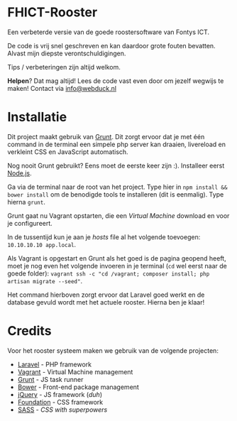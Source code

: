 FHICT-Rooster
=============

Een verbeterde versie van de goede roostersoftware van Fontys ICT.

De code is vrij snel geschreven en kan daardoor grote fouten bevatten. Alvast mijn diepste verontschuldigingen.

Tips / verbeteringen zijn altijd welkom.

**Helpen**? Dat mag altijd! Lees de code vast even door om jezelf wegwijs te maken! Contact via info@webduck.nl

# Installatie
Dit project maakt gebruik van [Grunt](http://gruntjs.com/). Dit zorgt ervoor dat je met één command in de terminal een simpele php server kan draaien, livereload en verkleint CSS en JavaScript automatisch.

Nog nooit Grunt gebruikt? Eens moet de eerste keer zijn :). Installeer eerst [Node.js](http://nodejs.org/).

Ga via de terminal naar de root van het project. Type hier in `npm install && bower install` om de benodigde tools te installeren (dit is eenmalig). Type hierna `grunt`.

Grunt gaat nu Vagrant opstarten, die een *Virtual Machine* download en voor je configureert.

In de tussentijd kun je aan je *hosts* file al het volgende toevoegen:
`10.10.10.10 app.local`.

Als Vagrant is opgestart en Grunt als het goed is de pagina geopend heeft, moet je nog even het volgende invoeren in je terminal (`cd` wel eerst naar de goede folder): `vagrant ssh -c "cd /vagrant; composer install; php artisan migrate --seed"`.

Het command hierboven zorgt ervoor dat Laravel goed werkt en de database gevuld wordt met het actuele rooster. Hierna ben je klaar!

# Credits
Voor het rooster systeem maken we gebruik van de volgende projecten:

- [Laravel](http://laravel.com/) - PHP framework
- [Vagrant](http://www.vagrantup.com/) - Virtual Machine management
- [Grunt](http://gruntjs.com/) - JS task runner
- [Bower](http://bower.io/) - Front-end package management
- [jQuery](http://jquery.com/) - JS framework (*duh*)
- [Foundation](http://foundation.zurb.com/) - CSS framework
- [SASS](http://sass-lang.com/) - *CSS with superpowers*
